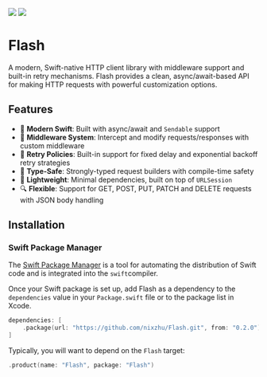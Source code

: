 [![](https://img.shields.io/endpoint?url=https%3A%2F%2Fswiftpackageindex.com%2Fapi%2Fpackages%2Fnixzhu%2FFlash%2Fbadge%3Ftype%3Dswift-versions)](https://swiftpackageindex.com/nixzhu/Flash)
[![](https://img.shields.io/endpoint?url=https%3A%2F%2Fswiftpackageindex.com%2Fapi%2Fpackages%2Fnixzhu%2FFlash%2Fbadge%3Ftype%3Dplatforms)](https://swiftpackageindex.com/nixzhu/Flash)

# Flash

A modern, Swift-native HTTP client library with middleware support and built-in retry mechanisms. Flash provides a clean, async/await-based API for making HTTP requests with powerful customization options.

## Features

- 🚀 **Modern Swift**: Built with async/await and `Sendable` support
- 🔧 **Middleware System**: Intercept and modify requests/responses with custom middleware
- 🔄 **Retry Policies**: Built-in support for fixed delay and exponential backoff retry strategies
- 📝 **Type-Safe**: Strongly-typed request builders with compile-time safety
- 🎯 **Lightweight**: Minimal dependencies, built on top of `URLSession`
- 🔍 **Flexible**: Support for GET, POST, PUT, PATCH and DELETE requests with JSON body handling

## Installation

### Swift Package Manager

The [Swift Package Manager](https://swift.org/package-manager/) is a tool for automating the distribution of Swift code and is integrated into the `swift`compiler.

Once your Swift package is set up, add Flash as a dependency to the `dependencies` value in your `Package.swift` file or to the package list in Xcode.

```swift
dependencies: [
    .package(url: "https://github.com/nixzhu/Flash.git", from: "0.2.0"),
]
```

Typically, you will want to depend on the `Flash` target:

```swift
.product(name: "Flash", package: "Flash")
```
